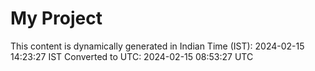 # My Project

This content is dynamically generated in Indian Time (IST): 2024-02-15 14:23:27 IST
Converted to UTC: 2024-02-15 08:53:27 UTC
